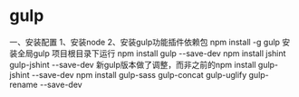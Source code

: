 # gulp
一、安装配置
1、安装node
2、安装gulp功能插件依赖包
npm install -g gulp                         安装全局gulp
项目根目录下运行
npm install gulp --save-dev
npm install jshint gulp-jshint --save-dev   新gulp版本做了调整，而非之前的npm install gulp-jshint --save-dev
npm install gulp-sass gulp-concat gulp-uglify gulp-rename --save-dev

